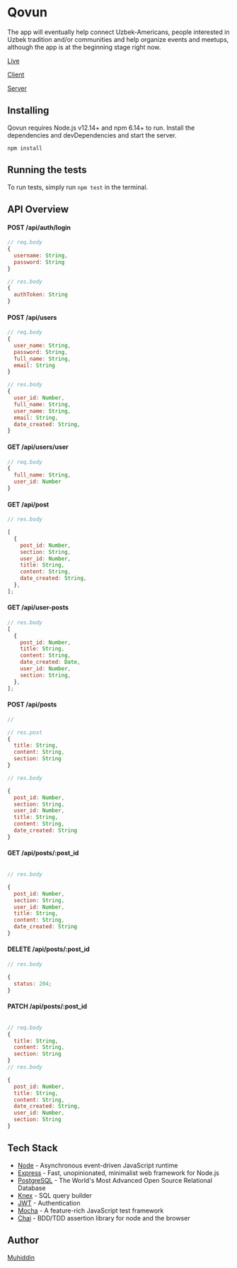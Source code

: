 # Qovun

The app will eventually help connect Uzbek-Americans, people interested in Uzbek tradition and/or communities
and help organize events and meetups, although the app is at the beginning stage right now.

[Live](https://www.qovun.com/)

[Client](https://github.com/thinkful-ei-macaw/muhiddin-qovun-client)

[Server](https://github.com/thinkful-ei-macaw/muhiddin-qovun-server)

## Installing

Qovun requires Node.js v12.14+ and npm 6.14+ to run.
Install the dependencies and devDependencies and start the server.

```
npm install
```

## Running the tests

To run tests, simply run `npm test` in the terminal.

## API Overview

#### POST /api/auth/login

```js
// req.body
{
  username: String,
  password: String
}

// res.body
{
  authToken: String
}

```

#### POST /api/users

```js
// req.body
{
  user_name: String,
  password: String,
  full_name: String,
  email: String
}

// res.body
{
  user_id: Number,
  full_name: String,
  user_name: String,
  email: String,
  date_created: String,
}

```

#### GET /api/users/user

```js
// req.body
{
  full_name: String,
  user_id: Number
}

```

#### GET /api/post

```js
// res.body

[
  {
    post_id: Number,
    section: String,
    user_id: Number,
    title: String,
    content: String,
    date_created: String,
  },
];
```

#### GET /api/user-posts

```js
// res.body
[
  {
    post_id: Number,
    title: String,
    content: String,
    date_created: Date,
    user_id: Number,
    section: String,
  },
];
```

#### POST /api/posts

```js
//

// res.post
{
  title: String,
  content: String,
  section: String
}

// res.body

{
  post_id: Number,
  section: String,
  user_id: Number,
  title: String,
  content: String,
  date_created: String
}
```

#### GET /api/posts/:post_id

```js

// res.body

{
  post_id: Number,
  section: String,
  user_id: Number,
  title: String,
  content: String,
  date_created: String
}
```

#### DELETE /api/posts/:post_id

```js
// res.body

{
  status: 204;
}
```

#### PATCH /api/posts/:post_id

```js

// req.body
{
  title: String,
  content: String,
  section: String
}
// res.body

{
  post_id: Number,
  title: String,
  content: String,
  date_created: String,
  user_id: Number,
  section: String
}
```

## Tech Stack

- [Node](https://nodejs.org/en/) - Asynchronous event-driven JavaScript runtime
- [Express](https://expressjs.com/) - Fast, unopinionated, minimalist web framework for Node.js
- [PostgreSQL](https://www.postgresql.org/) - The World's Most Advanced Open Source Relational Database
- [Knex](http://knexjs.org/) - SQL query builder
- [JWT](https://jwt.io/) - Authentication
- [Mocha](https://mochajs.org/) - A feature-rich JavaScript test framework
- [Chai](https://www.chaijs.com/) - BDD/TDD assertion library for node and the browser

## Author

[Muhiddin](https://github.com/muhiddinsgithub)
